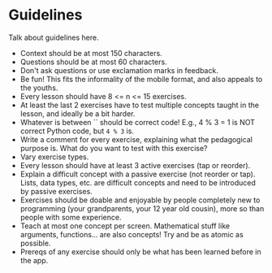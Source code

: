 # Guidelines

Talk about guidelines here.

- Context should be at most 150 characters.
- Questions should be at most 60 characters.
- Don't ask questions or use exclamation marks in feedback.
- Be fun! This fits the informality of the mobile format, and also appeals to
  the youths.
- Every lesson should have 8 <= n <= 15 exercises.
- At least the last 2 exercises have to test multiple concepts taught in the
  lesson, and ideally be a bit harder.
- Whatever is between `` should be correct code! E.g., 4 % 3 = 1 is NOT correct
  Python code, but `4 % 3` is.
- Write a comment for every exercise, explaining what the pedagogical purpose
  is. What do you want to test with this exercise?
- Vary exercise types.
- Every lesson should have at least 3 active exercises (tap or reorder).
- Explain a difficult concept with a passive exercise (not reorder or
  tap). Lists, data types, etc. are difficult concepts and need to be introduced
  by passive exercises.
- Exercises should be doable and enjoyable by people completely new to
  programming (your grandparents, your 12 year old cousin), more so than people
  with some experience.
- Teach at most one concept per screen. Mathematical stuff like arguments,
  functions… are also concepts! Try and be as atomic as possible.
- Prereqs of any exercise should only be what has been learned before in the
  app.
